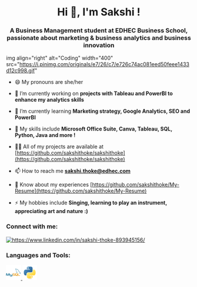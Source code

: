 <h1 align="center">Hi 👋, I'm Sakshi !</h1>

<h3 align="center">A Business Management student at EDHEC Business School, passionate about marketing & business analytics and business innovation</h3>

img align="right" alt="Coding" width="400" src="https://i.pinimg.com/originals/e7/26/c7/e726c74ac081eed50feee1433d12c998.gif"

- 😄 My pronouns are she/her

- 🔭 I’m currently working on **projects with Tableau and PowerBI to enhance my analytics skills**

- 🌱 I’m currently learning **Marketing strategy, Google Analytics, SEO and PowerBI**

- 👯 My skills include **Microsoft Office Suite, Canva, Tableau, SQL, Python, Java and more !**

- 👨‍💻 All of my projects are available at [https://github.com/sakshithoke/sakshithoke](https://github.com/sakshithoke/sakshithoke)

- 📫 How to reach me **sakshi.thoke@edhec.com**

- 📄 Know about my experiences [https://github.com/sakshithoke/My-Resume](https://github.com/sakshithoke/My-Resume)

- ⚡ My hobbies include **Singing, learning to play an instrument, appreciating art and nature :)**

<h3 align="left">Connect with me:</h3>
<p align="left">
<a href="https://linkedin.com/in/https://www.linkedin.com/in/sakshi-thoke-893945156/" target="blank"><img align="center" src="https://raw.githubusercontent.com/rahuldkjain/github-profile-readme-generator/master/src/images/icons/Social/linked-in-alt.svg" alt="https://www.linkedin.com/in/sakshi-thoke-893945156/" height="30" width="40" /></a>
</p>

<h3 align="left">Languages and Tools:</h3>
<p align="left"> <a href="https://www.mysql.com/" target="_blank" rel="noreferrer"> <img src="https://raw.githubusercontent.com/devicons/devicon/master/icons/mysql/mysql-original-wordmark.svg" alt="mysql" width="40" height="40"/> </a> <a href="https://www.python.org" target="_blank" rel="noreferrer"> <img src="https://raw.githubusercontent.com/devicons/devicon/master/icons/python/python-original.svg" alt="python" width="40" height="40"/> </a> </p>
